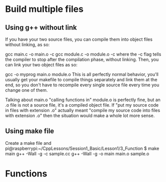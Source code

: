 # Build multiple files
## Using g++ without link
If you have your two source files, you can compile them into object files without linking, as so:

gcc main.c -o main.o -c
gcc module.c -o module.o -c
where the -c flag tells the compiler to stop after the compilation phase, without linking. Then, you can link your two object files as so:

gcc -o myprog main.o module.o
This is all perfectly normal behavior, you'll usually get your makefile to compile things separately and link them at the end, so you don't have to recompile every single source file every time you change one of them.

Talking about main.o "calling functions in" module.o is perfectly fine, but an .o file is not a source file, it's a compiled object file. If "put my source code in files with extension .o" actually meant "compile my source code into files with extension .o" then the situation would make a whole lot more sense.

## Using make file
Create a make file and 
pi@raspberrypi:~/CppLessons/Session1_Basic/Lesson1/3_Function $ make main
g++ -Wall -g -c sample.cc
g++ -Wall -g -o main main.o sample.o

# Functions
